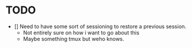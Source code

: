 # TODO
- [] Need to have some sort of sessioning to restore a previous session.
    - Not entirely sure on how i want to go about this
    - Maybe something tmux but weho knows.
